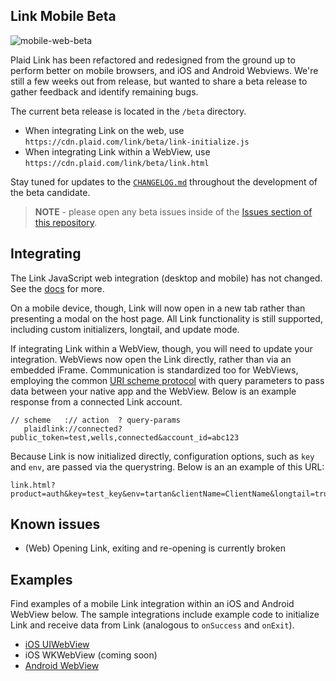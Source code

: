Link Mobile Beta
---

![mobile-web-beta](https://cloud.githubusercontent.com/assets/1716394/19668683/4b6e5b82-9a0e-11e6-89ad-e362f34e0e31.jpg)

Plaid Link has been refactored and redesigned from the ground up to perform better
on mobile browsers, and iOS and Android Webviews. We're still a few weeks out
from release, but wanted to share a beta release to gather feedback and
identify remaining bugs.

The current beta release is located in the `/beta` directory.

- When integrating Link on the web, use `https://cdn.plaid.com/link/beta/link-initialize.js`
- When integrating Link within a WebView, use `https://cdn.plaid.com/link/beta/link.html`

Stay tuned for updates to the [`CHANGELOG.md`](CHANGELOG.md) throughout the
development of the beta candidate.

> **NOTE** - please open any beta issues inside of the [Issues section of this
repository](https://github.com/plaid/link/issues/).

## Integrating

The Link JavaScript web integration (desktop and mobile) has not changed. See
the [docs][link-docs] for more.

On a mobile device, though, Link will now open in a new tab rather than
presenting a modal on the host page. All Link functionality is still supported,
including custom initializers, longtail, and update mode.

If integrating Link within a WebView, though, you will need to update your
integration. WebViews now open the Link directly, rather than via an embedded
iFrame. Communication is standardized too for WebViews, employing the common
[URI scheme protocol][scheme-protocol] with query parameters to pass data
between your native app and the WebView. Below is an example response from a
connected Link account.

```
// scheme   :// action  ? query-params
   plaidlink://connected?public_token=test,wells,connected&account_id=abc123
```

Because Link is now initialized directly, configuration options, such as `key`
and `env`, are passed via the querystring. Below is an an example of this URL:

```
link.html?product=auth&key=test_key&env=tartan&clientName=ClientName&longtail=true&isWebview=true&isMobile=true
```

## Known issues

- (Web) Opening Link, exiting and re-opening is currently broken

## Examples

Find examples of a mobile Link integration within an iOS and Android WebView
below. The sample integrations include example code to initialize Link and
receive data from Link (analogous to `onSuccess` and `onExit`).

- [iOS UIWebView](uiwebview)
- iOS WKWebView (coming soon)
- [Android WebView](android)

[link-docs]: https://plaid.com/docs/quickstart
[scheme-protocol]: https://en.wikipedia.org/wiki/Uniform_Resource_Identifier

